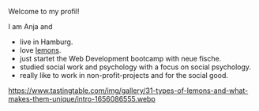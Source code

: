 Welcome to my profil!

I am Anja and
- live in Hamburg.
- love [lemons](https://www.tastingtable.com/img/gallery/31-types-of-lemons-and-what-makes-them-unique/intro-1656086555.webp).
- just startet the Web Development bootcamp with neue fische.
- studied social work and psychology with a focus on social psychology. 
- really like to work in non-profit-projects and for the social good.

https://www.tastingtable.com/img/gallery/31-types-of-lemons-and-what-makes-them-unique/intro-1656086555.webp
